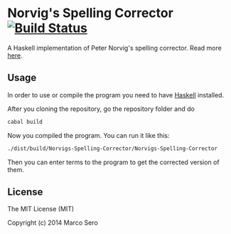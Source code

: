 Norvig's Spelling Corrector [![Build Status](https://secure.travis-ci.org/MarcoSero/Norvigs-Spelling-Corrector.svg)](http://travis-ci.org/MarcoSero/Norvigs-Spelling-Corrector)
=====

A Haskell implementation of Peter Norvig's spelling corrector. Read more [here](http://marcosero.com/blog/norvig-haskell-spelling-corrector/).

## Usage

In order to use or compile the program you need to have [Haskell](http://www.haskell.org/) installed.

After you cloning the repository, go the repository folder and do

```bash
cabal build
```

Now you compiled the program. You can run it like this:

```bash
./dist/build/Norvigs-Spelling-Corrector/Norvigs-Spelling-Corrector
```

Then you can enter terms to the program to get the corrected version of them.

## License

The MIT License (MIT)

Copyright (c) 2014 Marco Sero
